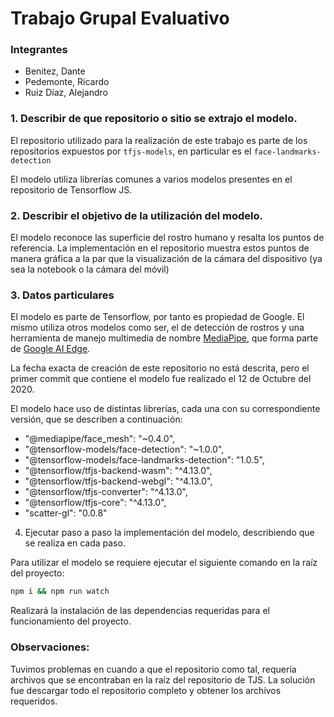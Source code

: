 # Trabajo Grupal Evaluativo

### Integrantes

- Benitez, Dante
- Pedemonte, Ricardo
- Ruiz Díaz, Alejandro

### 1. Describir de que repositorio o sitio se extrajo el modelo.

El repositorio utilizado para la realización de este trabajo es parte de los repositorios expuestos por `tfjs-models`, en particular es el `face-landmarks-detection`

El modelo utiliza librerías comunes a varios modelos presentes en el repositorio de Tensorflow JS.

### 2. Describir el objetivo de la utilización del modelo.

El modelo reconoce las superficie del rostro humano y resalta los puntos de referencia. La implementación en el repositorio muestra estos puntos de manera gráfica a la par que la visualización de la cámara del dispositivo (ya sea la notebook o la cámara del móvil)

### 3. Datos particulares

El modelo es parte de Tensorflow, por tanto es propiedad de Google. El mismo utiliza otros modelos como ser, el de detección de rostros y una herramienta de manejo multimedia de nombre [MediaPipe](https://ai.google.dev/edge?hl=es-419#mediapipe), que forma parte de [Google AI Edge](https://ai.google.dev/edge).

La fecha exacta de creación de este repositorio no está descrita, pero el primer commit que contiene el modelo fue realizado el 12 de Octubre del 2020.

El modelo hace uso de distintas librerías, cada una con su correspondiente versión, que se describen a continuación:

- "@mediapipe/face_mesh": "~0.4.0",
- "@tensorflow-models/face-detection": "~1.0.0",
- "@tensorflow-models/face-landmarks-detection": "1.0.5",
- "@tensorflow/tfjs-backend-wasm": "^4.13.0",
- "@tensorflow/tfjs-backend-webgl": "^4.13.0",
- "@tensorflow/tfjs-converter": "^4.13.0",
- "@tensorflow/tfjs-core": "^4.13.0",
- "scatter-gl": "0.0.8"

4. Ejecutar paso a paso la implementación del modelo, describiendo que se realiza en cada paso.

Para utilizar el modelo se requiere ejecutar el siguiente comando en la raíz del proyecto:

```bash
npm i && npm run watch
```
Realizará la instalación de las dependencias requeridas para el funcionamiento del proyecto.


### Observaciones:

Tuvimos problemas en cuando a que el repositorio como tal, requería archivos que se encontraban en la raíz del repositorio de TJS.
La solución fue descargar todo el repositorio completo y obtener los archivos requeridos.

